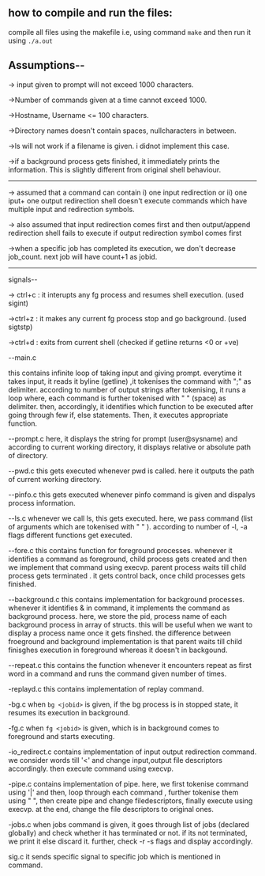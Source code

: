 ## how to compile and run the files:

compile all files using the makefile i.e, using command `make` and then run it using `./a.out` 

## Assumptions--

-> input given to prompt will not exceed 1000 characters.

->Number of commands given at a time cannot exceed 1000.

->Hostname, Username <= 100 characters.

->Directory names doesn't contain spaces, nullcharacters in between.

->ls will not work if a filename is given. i didnot implement this case.

->if a background process gets finished, it immediately prints the information. This is slightly different from original shell behaviour. 

--------------------------------------------------------------------------------------------------------

-> assumed that a command can contain i) one input redirection or ii) one iput+ one output redirection 
shell doesn't execute commands which have multiple input and redirection symbols.

-> also assumed that input redirection comes first and then output/append redirection
shell fails to execute if output redirection symbol comes first

->when a specific job has completed its execution, we don't decrease job_count. next job will have count+1 as jobid.

--------------------------------------------------------------------------------------------------------

signals--

-> ctrl+c : it interupts any fg process and resumes shell execution. (used sigint)

->ctrl+z : it makes any current fg process stop and go background. (used sigtstp)

->ctrl+d : exits from current shell (checked if getline returns <0 or +ve) 


--main.c

this contains infinite loop of taking input and giving prompt. 
everytime it takes input, it reads it byline (getline) ,it tokenises the command with ";" as delimiter.
according to number of output strings after tokenising, it runs a loop where, each command is further tokenised with " " (space) as delimiter. then, accordingly, it identifies which function to be executed after going through few if, else statements. Then, it executes appropriate function.

--prompt.c
here, it displays the string for prompt (user@sysname) and according to current working directory, it displays relative or absolute path of directory.

--pwd.c
this gets executed whenever pwd is called. here it outputs the path of current working directory.

--pinfo.c
this gets executed whenever pinfo command is given and dispalys process information.

--ls.c
whenever we call ls, this gets executed. here, we pass command (list of arguments which are tokenised with " " ). according to number of -l, -a flags different functions get executed.

--fore.c 
this contains function for foreground processes. whenever it identifies a command as foreground, child process gets created and then we implement that command using execvp. parent process waits till child process gets terminated . it gets control back, once child processes gets finished.

--background.c
this contains implementation for background processes. whenever it identifies & in command, it implements the command as background process. here, we store the pid, process name of each background process in array of structs. this will be useful when we want to display a process name once it gets finshed. 
the difference between froeground and background implementation is that parent waits till child finisghes execution in foreground whereas it doesn't in backgound.

--repeat.c
this contains the function whenever it encounters repeat as first word in a command and runs the command given number of times.

-replayd.c
this contains implementation of replay command.

-bg.c
when `bg <jobid>` is given, if the bg process is in stopped state, it resumes its execution in background.

-fg.c
when `fg <jobid>` is given, <jobid> which is in background comes to foreground and starts executing.

-io_redirect.c
contains implementation of input output redirection command. we consider words till '<' and change input,output file descriptors accordingly. then execute command using execvp.

-pipe.c
contains implementation of pipe. here, we first tokenise command using '|' and then, loop through each command , further tokenise them using " ", then create pipe and change filedescriptors, finally execute using execvp. at the end, change the file descriptors to original ones.

-jobs.c
when jobs command is given, it goes through list of jobs (declared globally) and check whether it has terminated or not. if its not terminated, we print it else discard it. further, check -r -s flags and display  accordingly.

sig.c
it sends specific signal to specific job which is mentioned in command.


